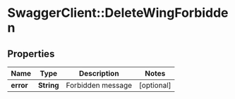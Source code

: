 # SwaggerClient::DeleteWingForbidden

## Properties
Name | Type | Description | Notes
------------ | ------------- | ------------- | -------------
**error** | **String** | Forbidden message | [optional] 


